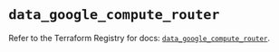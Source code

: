 # `data_google_compute_router`

Refer to the Terraform Registry for docs: [`data_google_compute_router`](https://registry.terraform.io/providers/hashicorp/google/6.32.0/docs/data-sources/compute_router).
